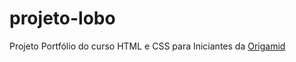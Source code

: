 # projeto-lobo

Projeto Portfólio do curso HTML e CSS para Iniciantes da [Origamid](https://www.origamid.com/curso/html-e-css-para-iniciantes/)
